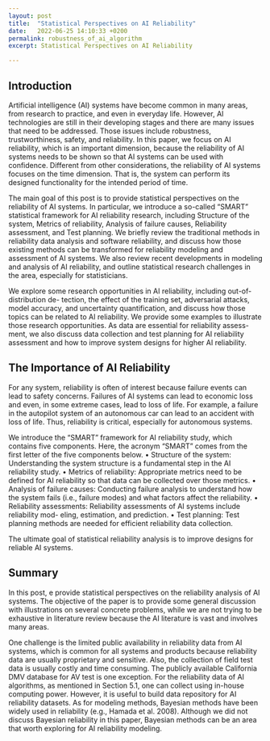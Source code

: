 ```yaml
---
layout: post
title:  "Statistical Perspectives on AI Reliability"
date:   2022-06-25 14:10:33 +0200
permalink: robustness_of_ai_algorithm
excerpt: Statistical Perspectives on AI Reliability

---
```



## Introduction

Artificial intelligence (AI) systems have become common in many areas, from research to
practice, and even in everyday life. However, AI technologies are still in their developing
stages and there are many issues that need to be addressed. Those issues include robustness,
trustworthiness, safety, and reliability. In this paper, we focus on AI reliability, which is an
important dimension, because the reliability of AI systems needs to be shown so that AI
systems can be used with confidence. Different from other considerations, the reliability of
AI systems focuses on the time dimension. That is, the system can perform its designed
functionality for the intended period of time.

The main goal of this post is to provide statistical perspectives on the reliability of
AI systems. In particular, we introduce a so-called “SMART” statistical framework for AI
reliability research, including Structure of the system, Metrics of reliability, Analysis of failure
causes, Reliability assessment, and Test planning. We briefly review the traditional methods
in reliability data analysis and software reliability, and discuss how those existing methods
can be transformed for reliability modeling and assessment of AI systems. We also review
recent developments in modeling and analysis of AI reliability, and outline statistical research
challenges in the area, especially for statisticians.

We explore some research opportunities in AI reliability, including out-of-distribution de-
tection, the effect of the training set, adversarial attacks, model accuracy, and uncertainty
quantification, and discuss how those topics can be related to AI reliability. We provide some
examples to illustrate those research opportunities. As data are essential for reliability assess-
ment, we also discuss data collection and test planning for AI reliability assessment and how
to improve system designs for higher AI reliability.

## The Importance of AI Reliability

For any system, reliability is often of interest because failure events can lead to safety concerns.
Failures of AI systems can lead to economic loss and even, in some extreme cases, lead to loss
of life. For example, a failure in the autopilot system of an autonomous car can lead to an
accident with loss of life. Thus, reliability is critical, especially for autonomous systems.

We introduce the “SMART” framework for AI reliability study, which contains five components. Here, the acronym “SMART” comes from the first letter of the five
components below.
• Structure of the system: Understanding the system structure is a fundamental step
in the AI reliability study.
• Metrics of reliability: Appropriate metrics need to be defined for AI reliability so that
data can be collected over those metrics.
• Analysis of failure causes: Conducting failure analysis to understand how the system
fails (i.e., failure modes) and what factors affect the reliability.
• Reliability assessments: Reliability assessments of AI systems include reliability mod-
eling, estimation, and prediction.
• Test planning: Test planning methods are needed for efficient reliability data collection.

The ultimate goal of statistical reliability analysis is to improve designs for reliable AI systems.

## Summary

In this post, e provide statistical perspectives on the reliability analysis of AI systems.
The objective of the paper is to provide some general discussion with illustrations on several
concrete problems, while we are not trying to be exhaustive in literature review because the
AI literature is vast and involves many areas.

One challenge is the limited public availability in reliability data from AI systems, which
is common for all systems and products because reliability data are usually proprietary and
sensitive. Also, the collection of field test data is usually costly and time consuming. The
publicly available California DMV database for AV test is one exception. For the reliability
data of AI algorithms, as mentioned in Section 5.1, one can collect using in-house computing
power. However, it is useful to build data repository for AI reliability datasets. As for modeling
methods, Bayesian methods have been widely used in reliability (e.g., Hamada et al. 2008).
Although we did not discuss Bayesian reliability in this paper, Bayesian methods can be an
area that worth exploring for AI reliability modeling.
